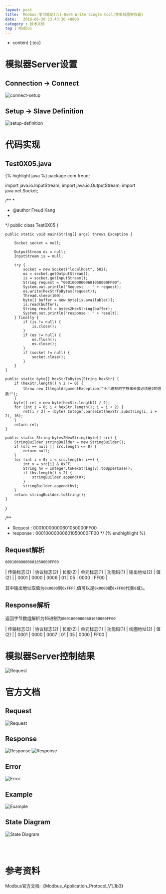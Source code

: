 ```yaml
---
layout: post
title:  Modbus-学习笔记(九)-0x05 Write Single Coil(写单线圈寄存器)
date:   2016-06-20 23:43:30 +0800
category : 技术文档
tag : Modbus
---
```


* content
{:toc}


模拟器Server设置
=============================

Connection -> Connect
-----------------------------

![connect-setup](/images/blog/modbus/modbus-05-05-Write-Single-Coil/06-modbus-slave-connect-setup.png)

Setup -> Slave Definition
-----------------------------

![setup-definition](/images/blog/modbus/modbus-05-05-Write-Single-Coil/07-modbus-slave-setup-definition.png)

代码实现
=============================

Test0X05.java
-----------------------------

{% highlight java %}
package com.freud;

import java.io.InputStream;
import java.io.OutputStream;
import java.net.Socket;

/**
 * 
 * @author Freud Kang
 *
 */
public class Test0X05 {

	public static void main(String[] args) throws Exception {

		Socket socket = null;

		OutputStream os = null;
		InputStream is = null;

		try {
			socket = new Socket("localhost", 502);
			os = socket.getOutputStream();
			is = socket.getInputStream();
			String request = "00010000000601050000FF00";
			System.out.println("Request  : " + request);
			os.write(hexStrToBytes(request));
			Thread.sleep(100);
			byte[] buffer = new byte[is.available()];
			is.read(buffer);
			String result = bytes2HexString(buffer);
			System.out.println("response : " + result);
		} finally {
			if (is != null) {
				is.close();
			}
			if (os != null) {
				os.flush();
				os.close();
			}
			if (socket != null) {
				socket.close();
			}
		}
	}

	public static byte[] hexStrToBytes(String hexStr) {
		if (hexStr.length() % 2 != 0) {
			throw new IllegalArgumentException("十六进制的字符串长度必须是2的倍数!");
		}
		byte[] ret = new byte[hexStr.length() / 2];
		for (int i = 0; i < hexStr.length(); i = i + 2) {
			ret[i / 2] = (byte) Integer.parseInt(hexStr.substring(i, i + 2), 16);
		}
		return ret;
	}

	public static String bytes2HexString(byte[] src) {
		StringBuilder stringBuilder = new StringBuilder();
		if (src == null || src.length <= 0) {
			return null;
		}
		for (int i = 0; i < src.length; i++) {
			int v = src[i] & 0xFF;
			String hv = Integer.toHexString(v).toUpperCase();
			if (hv.length() < 2) {
				stringBuilder.append(0);
			}
			stringBuilder.append(hv);
		}
		return stringBuilder.toString();
	}
}

/**
 * Request  : 00010000000601050000FF00 
 * response : 00010000000601050000FF00
 */
{% endhighlight %}

Request解析
-----------------------------

`00010000000601050000FF00`

| 传输标志(2) | 协议标志(2) | 长度(2) | 单元标志(1) | 功能码(1) | 输出地址(2) | 值(2) |
| 0001        | 0000        | 0006    | 01          | 05        | 0000        | FF00  |


其中输出地址取值为`0x0000`到`0xFFFF`,值可以是`0x0000`或`0xFF00`代表`0`或`1`。

Response解析
-----------------------------

返回字节数组解析为16进制为`00010000000601050000FF00`

| 传输标志(2) | 协议标志(2) | 长度(2) | 单元标志(1) | 功能码(1) | 线圈地址(2) | 值(2) |
| 0001        | 0000        | 0007    | 01          | 05        | 0000        | FF00  |


模拟器Server控制结果
=============================

![Request](/images/blog/modbus/modbus-05-05-Write-Single-Coil/08-modbus-slave-control-result.png)


官方文档
=============================

Request
-----------------------------

![Request](/images/blog/modbus/modbus-05-05-Write-Single-Coil/01_Request.png)

Response
-----------------------------

![Response](/images/blog/modbus/modbus-05-05-Write-Single-Coil/02_Response_1.png)
![Response](/images/blog/modbus/modbus-05-05-Write-Single-Coil/02_Response_2.png)

Error
-----------------------------

![Error](/images/blog/modbus/modbus-05-05-Write-Single-Coil/03_Error.png)

Example
-----------------------------

![Example](/images/blog/modbus/modbus-05-05-Write-Single-Coil/04_Example.png)

State Diagram
-----------------------------

![State Diagram](/images/blog/modbus/modbus-05-05-Write-Single-Coil/05_State_Diagram.png)


<br>
<br>

参考资料
================================

Modbus官方文档:《Modbus_Application_Protocol_V1_1b3》
